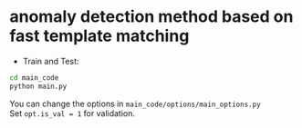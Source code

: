 # anomaly detection method based on fast template matching

- Train and Test:
```bash
cd main_code
python main.py
```
You can change the options in `main_code/options/main_options.py`<br>
Set `opt.is_val = 1` for validation.
